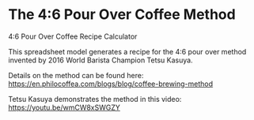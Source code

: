 # The 4:6 Pour Over Coffee Method
4:6 Pour Over Coffee Recipe Calculator

This spreadsheet model generates a recipe for the 4:6 pour over method invented by 2016 World Barista Champion Tetsu Kasuya.  

Details on the method can be found here:
https://en.philocoffea.com/blogs/blog/coffee-brewing-method

Tetsu Kasuya demonstrates the method in this video:
https://youtu.be/wmCW8xSWGZY
